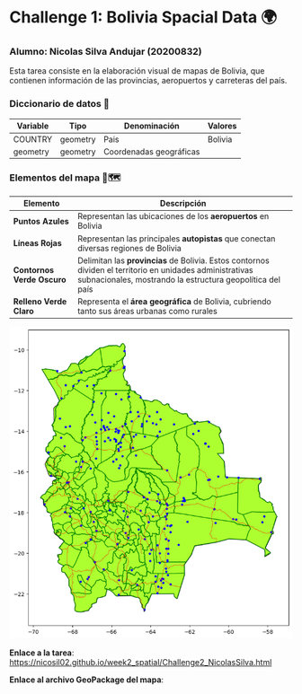 # Challenge 1: Bolivia Spacial Data 🌍

### Alumno: Nicolas Silva Andujar (20200832)

Esta tarea consiste en la elaboración visual de mapas de Bolivia, que contienen información de las provincias, aeropuertos y carreteras del país. 

### Diccionario de datos 📍

| Variable     | Tipo     | Denominación                            | Valores                               |
|--------------|----------|-----------------------------------------|---------------------------------------|
|    COUNTRY   | geometry | Pais                                    |  Bolivia                              |
|   geometry   | geometry | Coordenadas geográficas                 |                                       |

### Elementos del mapa 🧭🗺️

| Elemento                  | Descripción                                                                                                                         |
|---------------------------|------------------------------------------------------------------------------------------------------------------------------------|
| **Puntos Azules**          | Representan las ubicaciones de los **aeropuertos** en Bolivia  |
| **Líneas Rojas**           | Representan las principales **autopistas** que conectan diversas regiones de Bolivia  |
| **Contornos Verde Oscuro** | Delimitan las **provincias** de Bolivia. Estos contornos dividen el territorio en unidades administrativas subnacionales, mostrando la estructura geopolítica del país |
| **Relleno Verde Claro**    | Representa el **área geográfica** de Bolivia, cubriendo tanto sus áreas urbanas como rurales                                                                      |

![Descripción de la imagen](data/boliviaMaps_4326.png)

**Enlace a la tarea**: https://nicosil02.github.io/week2_spatial/Challenge2_NicolasSilva.html

**Enlace al archivo GeoPackage del mapa**: 
